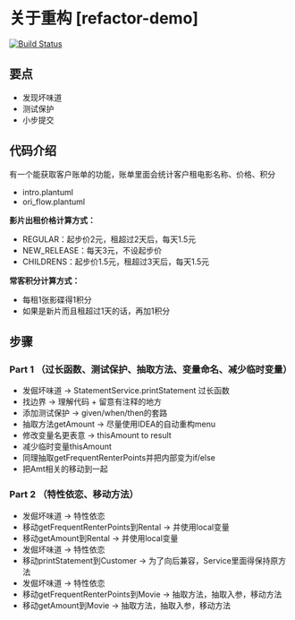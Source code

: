 # 关于重构 [refactor-demo]
[![Build Status](https://travis-ci.org/abigail830/refactor-demo.svg?branch=master)](https://travis-ci.org/abigail830/refactor-demo)

## 要点
* 发现坏味道
* 测试保护
* 小步提交

## 代码介绍
有一个能获取客户账单的功能，账单里面会统计客户租电影名称、价格、积分

* intro.plantuml
* ori_flow.plantuml

**影片出租价格计算方式：**

* REGULAR：起步价2元，租超过2天后，每天1.5元
* NEW_RELEASE：每天3元，不设起步价
* CHILDRENS：起步价1.5元，租超过3天后，每天1.5元

**常客积分计算方式：**
* 每租1张影碟得1积分
* 如果是新片而且租超过1天的话，再加1积分

## 步骤
### Part 1 （过长函数、测试保护、抽取方法、变量命名、减少临时变量）

* 发倔坏味道 -> StatementService.printStatement 过长函数
* 找边界 -> 理解代码 + 留意有注释的地方
* 添加测试保护 -> given/when/then的套路
* 抽取方法getAmount -> 尽量使用IDEA的自动重构menu
* 修改变量名更表意 -> thisAmount to result
* 减少临时变量thisAmount
* 同理抽取getFrequentRenterPoints并把内部变为if/else
* 把Amt相关的移动到一起

### Part 2 （特性依恋、移动方法）

* 发倔坏味道 -> 特性依恋
* 移动getFrequentRenterPoints到Rental -> 并使用local变量
* 移动getAmount到Rental -> 并使用local变量
* 发倔坏味道 -> 特性依恋
* 移动printStatement到Customer -> 为了向后兼容，Service里面得保持原方法
* 发倔坏味道 -> 特性依恋
* 移动getFrequentRenterPoints到Movie -> 抽取方法，抽取入参，移动方法
* 移动getAmount到Movie -> 抽取方法，抽取入参，移动方法



